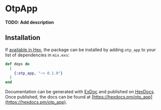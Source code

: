 # OtpApp

**TODO: Add description**

## Installation

If [available in Hex](https://hex.pm/docs/publish), the package can be installed
by adding `otp_app` to your list of dependencies in `mix.exs`:

```elixir
def deps do
  [
    {:otp_app, "~> 0.1.0"}
  ]
end
```

Documentation can be generated with [ExDoc](https://github.com/elixir-lang/ex_doc)
and published on [HexDocs](https://hexdocs.pm). Once published, the docs can
be found at [https://hexdocs.pm/otp_app](https://hexdocs.pm/otp_app).

